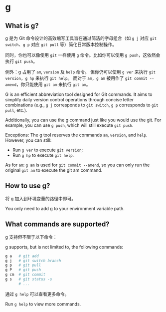 # g

## What is g?

g 是为 Git 命令设计的高效缩写工具旨在通过简洁的字母组合（如 `g j` 对应 `git switch`、`g p` 对应 `git pull` 等）简化日常版本控制操作。

同时，你也可以像使用 `git` 一样使用 `g` 命令。比如你可以使用 `g push`，这依然会执行 `git push`。

例外：g 占用了 `am`, `version` 及 `help` 命令。 但你仍可以使用 `g ver` 来执行 `git version`，`g hp` 来执行 `git help`。
而对于 `am`，`g am` 被用作了 `git commit --amend`，你只能使用 `git am` 来执行 `git am`。

G is an efficient abbreviation tool designed for Git commands. It aims to simplify daily version control operations through concise letter combinations (e.g., `g j` corresponds to `git switch`, `g p` corresponds to `git pull`, etc.).

Additionally, you can use the g command just like you would use the git. 
For example, you can use `g push`, which will still execute `git push`.

Exceptions: The g tool reserves the commands `am`, `version`, and `help`. However, you can still:

- Run `g ver` to execute `git version`;
- Run `g hp` to execute `git help`.

As for `am`: `g am` is used for `git commit --amend`, so you can only run the original `git am` to execute the git am command.

## How to use g?

将 g 加入到环境变量的路径中即可。

You only need to add g to your environment variable path.

## What commands are supported?

g 支持但不限于以下命令：

g supports, but is not limited to, the following commands:

```bash
g a   # git add
g j   # git switch branch
g p   # git pull
g P   # git push 
g cm  # git commit 
g s   # git status -s 
      # ...
```

通过 `g help` 可以查看更多命令。

Run `g help` to view more commands.